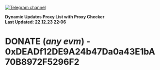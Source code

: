 [![Telegram channel](https://img.shields.io/endpoint?url=https://runkit.io/damiankrawczyk/telegram-badge/branches/master?url=https://t.me/n4z4v0d)](https://t.me/n4z4v0d) 

**Dynamic Updates Proxy List with Proxy Checker**  
**Last Updated: 22.12.23 22:06**

# DONATE (_any evm_) - 0xDEADf12DE9A24b47Da0a43E1bA70B8972F5296F2
